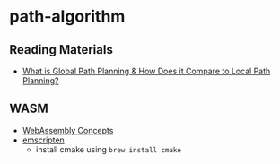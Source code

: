 # path-algorithm

## Reading Materials

- [What is Global Path Planning & How Does it Compare to Local Path Planning?](https://www.energid.com/blog/what-is-global-path-planning-how-does-it-compare-to-local-path-planning)

## WASM

- [WebAssembly Concepts](https://developer.mozilla.org/en-US/docs/WebAssembly/Concepts)
- [emscripten](https://emscripten.org/)
  - install cmake using `brew install cmake`
